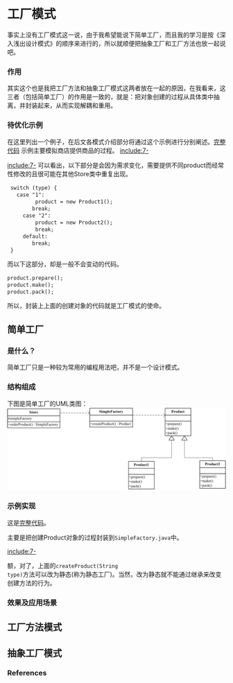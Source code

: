 # 工厂模式

事实上没有工厂模式这一说，由于我希望能说下简单工厂，而且我的学习是按《深入浅出设计模式》的顺序来进行的，所以就顺便把抽象工厂和工厂方法也放一起说吧。

### 作用
其实这个也是我把工厂方法和抽象工厂模式这两者放在一起的原因，在我看来，这三者（包括简单工厂）的作用是一致的，就是：把对象创建的过程从具体类中抽离，并封装起来，从而实现解耦和重用。

### 待优化示例
在这里列出一个例子，在后文各模式介绍部分将通过这个示例进行分别阐述。[完整代码](https://github.com/teaho2015/design-patterns-learning/tree/master/src/main/java/com/tea/factory/origin)
示例主要模拟商店提供商品的过程。
[include:7-](../src/main/java/com/tea/factory/origin/Store.java)

[include:7-](../src/main/java/com/tea/factory/origin/TestMain.java)
可以看出，以下部分是会因为需求变化，需要提供不同product而经常性修改的且很可能在其他Store类中重复出现。
~~~
 switch (type) {
   case "1":
         product = new Product1();
        break;
     case "2":
         product = new Product2();
         break;
     default:
        break;
 }
~~~
而以下这部分，却是一般不会变动的代码。
~~~
product.prepare();
product.make();
product.pack();
~~~
所以，封装上上面的创建对象的代码就是工厂模式的使命。

## 简单工厂
### 是什么？

简单工厂只是一种较为常用的编程用法吧，并不是一个设计模式。

### 结构组成

下图是简单工厂的UML类图：
![SimpleFactory UML diagram](SimpleFactory.png)

### 示例实现

这是[完整代码](https://github.com/teaho2015/design-patterns-learning/tree/master/src/main/java/com/tea/factory/simple)。

主要是把创建Product对象的过程封装到<code>SimpleFactory.java</code>中。

[include:7-](../src/main/java/com/tea/factory/simple/SimpleFactory.java)

额，对了，上面的<code>createProduct(String type)</code>方法可以改为静态(称为静态工厂)。当然，改为静态就不能通过继承来改变创建方法的行为。

### 效果及应用场景

## 工厂方法模式



## 抽象工厂模式



### References
